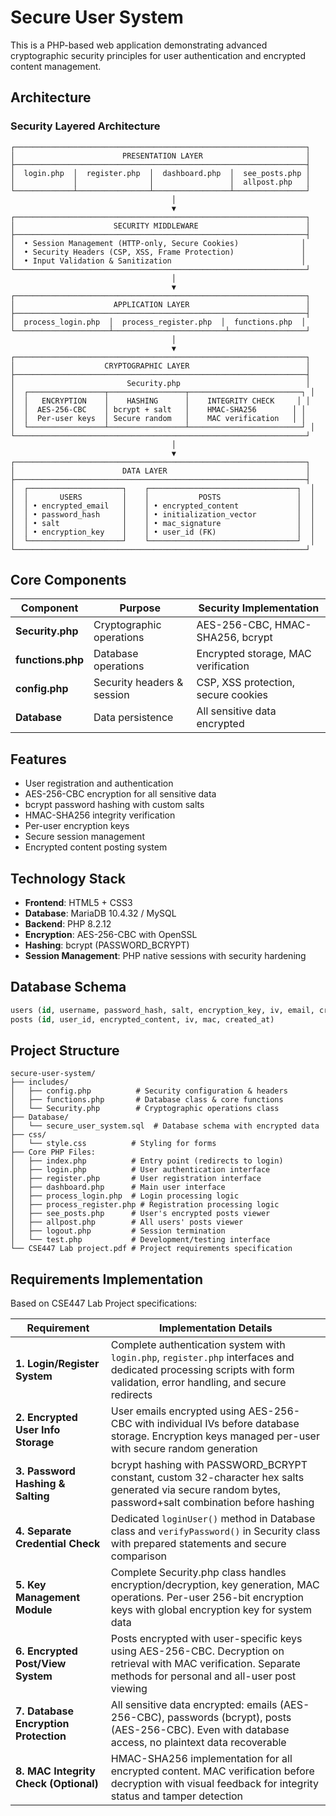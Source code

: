# Secure User System

This is a PHP-based web application demonstrating advanced cryptographic security principles for user authentication and encrypted content management.

## Architecture

### Security Layered Architecture

```
┌─────────────────────────────────────────────────────────────────┐
│                        PRESENTATION LAYER                       │
├─────────────────────────────────────────────────────────────────┤
│  login.php  │  register.php  │  dashboard.php  │  see_posts.php │
│             │                │                 │  allpost.php   │
└─────────────┴────────────────┴─────────────────┴────────────────┘
                                    │
                                    ▼
┌─────────────────────────────────────────────────────────────────┐
│                      SECURITY MIDDLEWARE                        │
├─────────────────────────────────────────────────────────────────┤
│  • Session Management (HTTP-only, Secure Cookies)              │
│  • Security Headers (CSP, XSS, Frame Protection)               │
│  • Input Validation & Sanitization                             │
└─────────────────────────────────────────────────────────────────┘
                                    │
                                    ▼
┌─────────────────────────────────────────────────────────────────┐
│                      APPLICATION LAYER                          │
├─────────────────────────────────────────────────────────────────┤
│  process_login.php  │  process_register.php  │  functions.php  │
└─────────────────────┴─────────────────────────┴─────────────────┘
                                    │
                                    ▼
┌─────────────────────────────────────────────────────────────────┐
│                    CRYPTOGRAPHIC LAYER                          │
├─────────────────────────────────────────────────────────────────┤
│                         Security.php                            │
│  ┌─────────────────┬─────────────────┬─────────────────────────┐ │
│  │   ENCRYPTION    │    HASHING      │    INTEGRITY CHECK     │ │
│  │  AES-256-CBC    │ bcrypt + salt   │    HMAC-SHA256        │ │
│  │  Per-user keys  │ Secure random   │    MAC verification   │ │
│  └─────────────────┴─────────────────┴─────────────────────────┘ │
└─────────────────────────────────────────────────────────────────┘
                                    │
                                    ▼
┌─────────────────────────────────────────────────────────────────┐
│                        DATA LAYER                               │
├─────────────────────────────────────────────────────────────────┤
│  ┌─────────────────────┐    ┌─────────────────────────────────┐  │
│  │       USERS         │    │           POSTS                 │  │
│  │ • encrypted_email   │    │ • encrypted_content             │  │
│  │ • password_hash     │    │ • initialization_vector         │  │
│  │ • salt              │    │ • mac_signature                 │  │
│  │ • encryption_key    │    │ • user_id (FK)                  │  │
│  └─────────────────────┘    └─────────────────────────────────┘  │
└─────────────────────────────────────────────────────────────────┘
```

## Core Components

| Component | Purpose | Security Implementation |
|-----------|---------|------------------------|
| **Security.php** | Cryptographic operations | AES-256-CBC, HMAC-SHA256, bcrypt |
| **functions.php** | Database operations | Encrypted storage, MAC verification |
| **config.php** | Security headers & session | CSP, XSS protection, secure cookies |
| **Database** | Data persistence | All sensitive data encrypted |

## Features

- User registration and authentication
- AES-256-CBC encryption for all sensitive data
- bcrypt password hashing with custom salts
- HMAC-SHA256 integrity verification
- Per-user encryption keys
- Secure session management
- Encrypted content posting system

## Technology Stack

- **Frontend**: HTML5 + CSS3
- **Database**: MariaDB 10.4.32 / MySQL
- **Backend**: PHP 8.2.12
- **Encryption**: AES-256-CBC with OpenSSL
- **Hashing**: bcrypt (PASSWORD_BCRYPT)
- **Session Management**: PHP native sessions with security hardening

## Database Schema

```sql
users (id, username, password_hash, salt, encryption_key, iv, email, created_at)
posts (id, user_id, encrypted_content, iv, mac, created_at)
```

## Project Structure

```
secure-user-system/
├── includes/
│   ├── config.php          # Security configuration & headers
│   ├── functions.php       # Database class & core functions  
│   └── Security.php        # Cryptographic operations class
├── Database/
│   └── secure_user_system.sql  # Database schema with encrypted data
├── css/
│   └── style.css          # Styling for forms
├── Core PHP Files:
│   ├── index.php          # Entry point (redirects to login)
│   ├── login.php          # User authentication interface
│   ├── register.php       # User registration interface  
│   ├── dashboard.php      # Main user interface
│   ├── process_login.php  # Login processing logic
│   ├── process_register.php # Registration processing logic
│   ├── see_posts.php      # User's encrypted posts viewer
│   ├── allpost.php        # All users' posts viewer
│   ├── logout.php         # Session termination
│   └── test.php           # Development/testing interface
└── CSE447 Lab project.pdf # Project requirements specification
```

## Requirements Implementation

Based on CSE447 Lab Project specifications:

| Requirement | Implementation Details |
|-------------|----------------------|
| **1. Login/Register System** | Complete authentication system with `login.php`, `register.php` interfaces and dedicated processing scripts with form validation, error handling, and secure redirects |
| **2. Encrypted User Info Storage** | User emails encrypted using AES-256-CBC with individual IVs before database storage. Encryption keys managed per-user with secure random generation |
| **3. Password Hashing & Salting** | bcrypt hashing with PASSWORD_BCRYPT constant, custom 32-character hex salts generated via secure random bytes, password+salt combination before hashing |
| **4. Separate Credential Check** | Dedicated `loginUser()` method in Database class and `verifyPassword()` in Security class with prepared statements and secure comparison |
| **5. Key Management Module** | Complete Security.php class handles encryption/decryption, key generation, MAC operations. Per-user 256-bit encryption keys with global encryption key for system data |
| **6. Encrypted Post/View System** | Posts encrypted with user-specific keys using AES-256-CBC. Decryption on retrieval with MAC verification. Separate methods for personal and all-user post viewing |
| **7. Database Encryption Protection** | All sensitive data encrypted: emails (AES-256-CBC), passwords (bcrypt), posts (AES-256-CBC). Even with database access, no plaintext data recoverable |
| **8. MAC Integrity Check (Optional)** | HMAC-SHA256 implementation for all encrypted content. MAC verification before decryption with visual feedback for integrity status and tamper detection |


